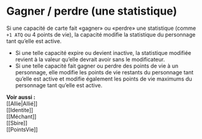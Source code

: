 # Gagner / perdre (une statistique)
Si une capacité de carte fait «gagner» ou «perdre» une statistique (comme `+1 ATQ` ou 4 points de vie), la capacité modifie la statistique du personnage tant qu’elle est active.
- Si une telle capacité expire ou devient inactive, la statistique modifiée revient à la valeur qu’elle devrait avoir sans le modificateur.
- Si une telle capacité fait gagner ou perdre des points de vie à un personnage, elle modifie les points de vie restants du personnage tant qu’elle est active et modifie également les points de vie maximums du personnage tant qu’elle est active.

**Voir aussi :**  
[[Allie|Allié]]  
[[Identite]]  
[[Méchant]]  
[[Sbire]]  
[[PointsVie]]